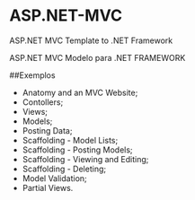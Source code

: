 # ASP.NET-MVC
 ASP.NET MVC Template to .NET Framework

 ASP.NET MVC Modelo para .NET FRAMEWORK

##Exemplos
- Anatomy and an MVC Website;
- Contollers;
- Views;
- Models;
- Posting Data;
- Scaffolding - Model Lists;
- Scaffolding - Posting Models;
- Scaffolding - Viewing and Editing;
- Scaffolding - Deleting;
- Model Validation;
- Partial Views.